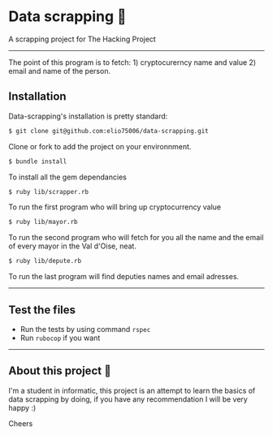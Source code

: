 # Data scrapping :rocket:

A scrapping project for The Hacking Project

----------

The point of this program is to fetch: 1) cryptocurerncy name and value 2) email and name of the person.

## Installation 
Data-scrapping's installation is pretty standard:

```sh
$ git clone git@github.com:elio75006/data-scrapping.git
```
Clone or fork to add the project on your environnment.

```sh
$ bundle install
``` 
To install all the gem dependancies

```sh
$ ruby lib/scrapper.rb
```
To run the first program who will bring up cryptocurrency value

```sh
$ ruby lib/mayor.rb
```
To run the second program who will fetch for you all the name and the email of every mayor in the Val d'Oise, neat.

```sh
$ ruby lib/depute.rb
```
To run the last program will find deputies names and email adresses.

----------

## Test the files

- Run the tests by using command `rspec`
- Run `rubocop` if you want

----------

## About this project :moyai:

I'm a student in informatic, this project is an attempt to learn the basics of data scrapping by doing, if you have any recommendation I will be very happy :)

Cheers

